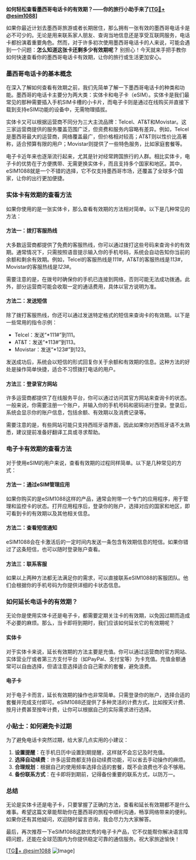 **如何轻松查看墨西哥电话卡的有效期？——你的旅行小助手来了[[TG💪+ @esim1088](https://t.me/s/esim1088)]**

如果你最近计划去墨西哥旅游或者长期居住，那么拥有一张有效的墨西哥电话卡是必不可少的。无论是用来联系家人朋友、查询当地信息还是享受互联网服务，电话卡都扮演着重要角色。然而，对于许多初次使用墨西哥电话卡的人来说，可能会遇到一个问题：**怎么知道这张卡还剩多少有效期呢？** 别担心！今天就来手把手教你如何快速查看你的墨西哥电话卡有效期，让你的旅行或生活更加安心。

### 墨西哥电话卡的基本概念

在深入了解如何查看有效期之前，我们先简单了解一下墨西哥电话卡的种类和功能。墨西哥的电话卡主要分为两大类：实体卡和电子卡（eSIM）。实体卡是我们最常见的那种需要插入手机SIM卡槽的小卡片，而电子卡则是通过在线购买并直接下载到支持eSIM功能的设备中，无需物理插拔。

实体卡又可以根据运营商不同分为三大主流品牌：Telcel、AT&T和Movistar。这三家运营商提供的服务覆盖范围广泛，但资费和服务内容略有差异。例如，Telcel是墨西哥最大的运营商，网络覆盖最广，但价格相对较高；AT&T则以性价比高著称，适合预算有限的用户；Movistar则提供了一些特色服务，比如家庭套餐等。

电子卡近年来也逐渐流行起来，尤其是针对经常跨国旅行的人群。相比实体卡，电子卡的优势在于方便携带、无需更换实体卡，而且支持多个国家和地区。其中，eSIM1088就是一个不错的选择，它不仅支持墨西哥市场，还覆盖了全球多个国家，让你的出行更加便捷。

### 实体卡有效期的查看方法

如果你使用的是一张实体卡，那么查看有效期的方法相对简单。以下是几种常见的方法：

#### 方法一：拨打客服热线
大多数运营商都提供了免费的客服热线，你可以通过拨打这些号码来查询卡的有效期。通常情况下，只需按照语音提示输入你的手机号码，系统会自动告知你当前的余额和剩余有效期。例如，Telcel的客服热线是*111#*，AT&T的客服热线是*113#*，Movistar的客服热线是*123#*。

需要注意的是，在拨号时确保你的手机已连接到网络，否则可能无法成功拨通。此外，部分运营商可能会收取一定的通话费用，具体以官方说明为准。

#### 方法二：发送短信
除了拨打客服热线，你还可以通过发送特定格式的短信来查询卡的有效期。以下是一些常用的指令示例：
- Telcel：发送“*111#”到111。
- AT&T：发送“*113#”到113。
- Movistar：发送“*123#”到123。

发送成功后，系统会以短信的形式回复你关于余额和有效期的信息。这种方法的好处是操作简单快捷，适合不习惯拨打电话的用户。

#### 方法三：登录官方网站
许多运营商都提供了在线服务平台，你可以通过访问其官方网站来查询卡的状态。一般来说，你需要注册一个账户，并输入你的手机号码和密码进行登录。登录后，系统会显示你的账户信息，包括余额、有效期以及消费记录等。

需要注意的是，有些网站可能只支持西班牙语界面，因此如果你对西班牙语不太熟悉，建议提前准备好翻译工具或寻求帮助。

### 电子卡有效期的查看方法

对于使用eSIM的用户来说，查看有效期的过程同样简单。以下是几种常见的方式：

#### 方法一：通过eSIM管理应用
如果你购买的是eSIM1088这样的产品，通常会附带一个专门的应用程序，用于管理和监控卡的状态。打开应用程序后，登录你的账户，选择对应的国家和地区，即可看到卡的有效期以及其他相关信息。

#### 方法二：查看短信通知
eSIM1088会在卡激活后的一定时间内发送一条包含有效期信息的短信。如果你错过了这条短信，也可以随时登录账户查看。

#### 方法三：联系客服
如果以上两种方法都无法满足你的需求，可以直接联系eSIM1088的客服团队。他们会根据你的手机号码为你提供详细的卡状态信息。

### 如何延长电话卡的有效期？

无论你是使用实体卡还是电子卡，都需要定期关注卡的有效期，以免因过期而造成不必要的麻烦。那么，当卡即将到期时，我们应该如何延长它的有效期呢？

#### 实体卡
对于实体卡来说，延长有效期的方法主要是充值。你可以通过运营商的官方网站、实体营业厅或者第三方支付平台（如PayPal、支付宝等）为卡充值。充值金额通常可以自由选择，但请注意选择适合自己需求的套餐，避免浪费。

#### 电子卡
对于电子卡而言，延长有效期的操作也非常简单。只需登录你的账户，选择合适的套餐并完成支付即可。eSIM1088还提供了多种灵活的计费方式，比如按天计费、按月计费甚至按年计费，让你可以根据自己的实际需求进行选择。

### 小贴士：如何避免卡过期

为了避免电话卡突然过期，给大家几点实用的小建议：
1. **设置提醒**：在手机日历中设置到期提醒，这样就不会忘记及时充值。
2. **选择自动续费**：许多运营商都支持自动续费功能，可以省去手动操作的麻烦。
3. **合理规划**：根据自己的使用频率选择合适的套餐，既不会浪费也不会不够用。
4. **备份联系方式**：在卡即将到期前，记得备份重要的联系方式，以防万一。

### 总结

无论是实体卡还是电子卡，只要掌握了正确的方法，查看和延长有效期都不是什么难事。希望这篇文章能帮助你在墨西哥的旅程中顺利沟通，畅享网络带来的便利。如果你还有其他疑问，欢迎随时留言咨询，我会尽力为大家解答。

最后，再次推荐一下eSIM1088这款优秀的电子卡产品，它不仅能帮你解决语言障碍问题，还能在全球范围内为你提供稳定可靠的通信服务。祝大家旅途愉快！

[[TG💪+ @esim1088](https://t.me/s/esim1088) ![Image](https://i.postimg.cc/4NQfJmqS/Snipaste-2025-05-13-00-14-12.png)]